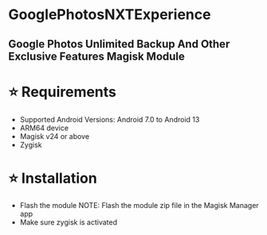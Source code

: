 # GooglePhotosNXTExperience
## Google Photos Unlimited Backup And Other Exclusive Features Magisk Module

# ⭐ Requirements
- Supported Android Versions: Android 7.0 to Android 13
- ARM64 device
- Magisk v24 or above
- Zygisk

# ⭐ Installation
- Flash the module
NOTE: Flash the module zip file in the Magisk Manager app
- Make sure zygisk is activated
